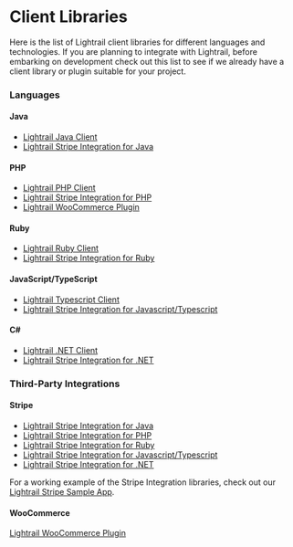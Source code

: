 # Client Libraries
Here is the list of Lightrail client libraries for different languages and technologies. If you are planning to integrate with Lightrail, before embarking on development check out this list to see if we already have a client library or plugin suitable for your project.

### Languages

#### Java
- [Lightrail Java Client](https://github.com/Giftbit/lightrail-client-java)
- [Lightrail Stripe Integration for Java](https://github.com/Giftbit/lightrail-stripe-java)

#### PHP
- [Lightrail PHP Client](https://github.com/Giftbit/lightrail-client-php)
- [Lightrail Stripe Integration for PHP](https://github.com/Giftbit/lightrail-stripe-php)
- [Lightrail WooCommerce Plugin](https://wordpress.org/plugins/lightrail-for-woocommerce/)

#### Ruby
- [Lightrail Ruby Client](https://github.com/Giftbit/lightrail-client-ruby)
- [Lightrail Stripe Integration for Ruby](https://github.com/Giftbit/lightrail-stripe-ruby)

#### JavaScript/TypeScript
- [Lightrail Typescript Client](https://github.com/Giftbit/lightrail-client-javascript)
- [Lightrail Stripe Integration for Javascript/Typescript](https://github.com/Giftbit/lightrail-stripe-javascript)

#### C#
- [Lightrail .NET Client](https://github.com/Giftbit/lightrail-client-dotnet)
- [Lightrail Stripe Integration for .NET](https://github.com/Giftbit/lightrail-stripe-dotnet)

### Third-Party Integrations

#### Stripe
- [Lightrail Stripe Integration for Java](https://github.com/Giftbit/lightrail-stripe-java)
- [Lightrail Stripe Integration for PHP](https://github.com/Giftbit/lightrail-stripe-php)
- [Lightrail Stripe Integration for Ruby](https://github.com/Giftbit/lightrail-stripe-ruby)
- [Lightrail Stripe Integration for Javascript/Typescript](https://github.com/Giftbit/lightrail-stripe-javascript)
- [Lightrail Stripe Integration for .NET](https://github.com/Giftbit/lightrail-stripe-dotnet)

For a working example of the Stripe Integration libraries, check out our [Lightrail Stripe Sample App](https://github.com/Giftbit/stripe-integration-sample-webapp).

#### WooCommerce
[Lightrail WooCommerce Plugin](https://wordpress.org/plugins/lightrail-for-woocommerce/)
